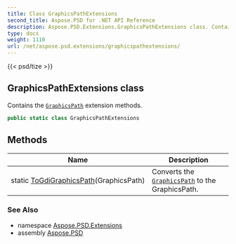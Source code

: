 ```yaml
---
title: Class GraphicsPathExtensions
second_title: Aspose.PSD for .NET API Reference
description: Aspose.PSD.Extensions.GraphicsPathExtensions class. Contains the GraphicsPath extension methods
type: docs
weight: 1110
url: /net/aspose.psd.extensions/graphicspathextensions/
---
```

{{< psd/tize >}}
## GraphicsPathExtensions class

Contains the [`GraphicsPath`](../../aspose.psd/graphicspath/) extension methods.

```csharp
public static class GraphicsPathExtensions
```

## Methods

| Name | Description |
| --- | --- |
| static [ToGdiGraphicsPath](../../aspose.psd.extensions/graphicspathextensions/togdigraphicspath/)(GraphicsPath) | Converts the [`GraphicsPath`](../../aspose.psd/graphicspath/) to the GraphicsPath. |

### See Also

* namespace [Aspose.PSD.Extensions](../../aspose.psd.extensions/)
* assembly [Aspose.PSD](../../)


